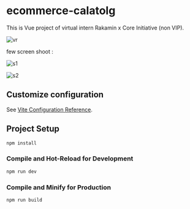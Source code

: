 # ecommerce-calatolg

This is Vue project of virtual intern Rakamin x Core Initiative (non VIP).

![vr](https://github.com/wikomoko/ecommerce-catalog/assets/61697475/377d0fc5-1520-4180-8111-6b21614aba15)

few screen shoot :

![s1](https://github.com/wikomoko/ecommerce-catalog/assets/61697475/e30cbb73-7112-46b9-8567-2557083ed4f1)

![s2](https://github.com/wikomoko/ecommerce-catalog/assets/61697475/14377a14-f634-444d-acec-e05f31b89b90)


## Customize configuration

See [Vite Configuration Reference](https://vitejs.dev/config/).

## Project Setup

```sh
npm install
```

### Compile and Hot-Reload for Development

```sh
npm run dev
```

### Compile and Minify for Production

```sh
npm run build
```
